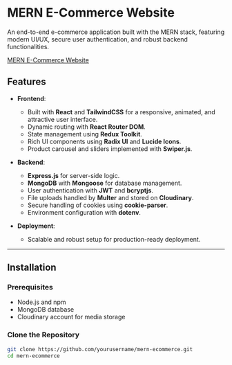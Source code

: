 # MERN E-Commerce Website

An end-to-end e-commerce application built with the MERN stack, featuring modern UI/UX, secure user authentication, and robust backend functionalities.

[MERN E-Commerce Website](https://first-mern-e-commerce-1.onrender.com)

## Features

- **Frontend**:
  - Built with **React** and **TailwindCSS** for a responsive, animated, and attractive user interface.
  - Dynamic routing with **React Router DOM**.
  - State management using **Redux Toolkit**.
  - Rich UI components using **Radix UI** and **Lucide Icons**.
  - Product carousel and sliders implemented with **Swiper.js**.

- **Backend**:
  - **Express.js** for server-side logic.
  - **MongoDB** with **Mongoose** for database management.
  - User authentication with **JWT** and **bcryptjs**.
  - File uploads handled by **Multer** and stored on **Cloudinary**.
  - Secure handling of cookies using **cookie-parser**.
  - Environment configuration with **dotenv**.

- **Deployment**:
  - Scalable and robust setup for production-ready deployment.

---

## Installation

### Prerequisites
- Node.js and npm
- MongoDB database
- Cloudinary account for media storage

### Clone the Repository
```bash
git clone https://github.com/yourusername/mern-ecommerce.git
cd mern-ecommerce
